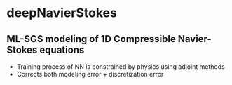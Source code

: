 # deepNavierStokes

## ML-SGS modeling of 1D Compressible Navier-Stokes equations
- Training process of NN is constrained by physics using adjoint methods
- Corrects both modeling error + discretization error
